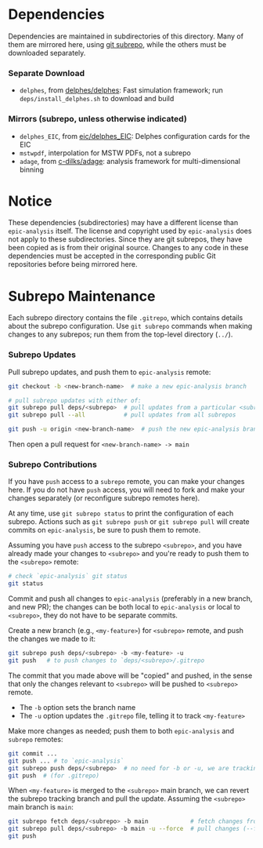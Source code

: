 Dependencies
============

Dependencies are maintained in subdirectories of this directory. Many of them
are mirrored here, using [git subrepo](https://github.com/ingydotnet/git-subrepo),
while the others must be downloaded separately.

### Separate Download
- `delphes`, from [delphes/delphes](https://github.com/delphes/delphes):
  Fast simulation framework; run `deps/install_delphes.sh` to download and build

### Mirrors (subrepo, unless otherwise indicated)
- `delphes_EIC`, from [eic/delphes_EIC](https://github.com/eic/delphes_EIC/tree/master):
  Delphes configuration cards for the EIC
- `mstwpdf`, interpolation for MSTW PDFs, not a subrepo
- `adage`, from [c-dilks/adage](https://github.com/c-dilks/adage):
  analysis framework for multi-dimensional binning

Notice
======

These dependencies (subdirectories) may have a different license than
`epic-analysis` itself. The license and copyright used by `epic-analysis` does not
apply to these subdirectories. Since they are git subrepos, they have been
copied as is from their original source. Changes to any code in these
dependencies must be accepted in the corresponding public Git repositories
before being mirrored here.

Subrepo Maintenance
===================

Each subrepo directory contains the file `.gitrepo`, which contains details
about the subrepo configuration. Use `git subrepo` commands when making changes
to any subrepos; run them from the top-level directory (`../`).

### Subrepo Updates
Pull subrepo updates, and push them to `epic-analysis` remote:
```bash
git checkout -b <new-branch-name>  # make a new epic-analysis branch

# pull subrepo updates with either of:
git subrepo pull deps/<subrepo>  # pull updates from a particular <subrepo>
git subrepo pull --all           # pull updates from all subrepos

git push -u origin <new-branch-name>  # push the new epic-analysis branch (which already has the subrepo pull commit(s))
```
Then open a pull request for `<new-branch-name> -> main`

### Subrepo Contributions
If you have `push` access to a `subrepo` remote, you can make your changes here. If you do not
have `push` access, you will need to fork and make your changes separately (or reconfigure subrepo remotes here).

At any time, use `git subrepo status` to print the configuration of each subrepo. Actions such as `git subrepo push`
or `git subrepo pull` will create commits on `epic-analysis`, be sure to push them to remote.

Assuming you have `push` access to the subrepo `<subrepo>`, and you have already made your changes to `<subrepo>`
and you're ready to push them to the `<subrepo>` remote:
```bash
# check `epic-analysis` git status
git status
```
Commit and push all changes to `epic-analysis` (preferably in a new branch, and new PR); the
changes can be both local to `epic-analysis` or local to `<subrepo>`, they do not have to be separate commits.

Create a new branch (e.g., `<my-feature>`) for `<subrepo>` remote, and push the changes we made to it:
```bash
git subrepo push deps/<subrepo> -b <my-feature> -u
git push   # to push changes to `deps/<subrepo>/.gitrepo
```
The commit that you made above will be "copied" and pushed, in the sense that
only the changes relevant to `<subrepo>` will be pushed to `<subrepo>` remote.
- The `-b` option sets the branch name
- The `-u` option updates the `.gitrepo` file, telling it to track `<my-feature>`

Make more changes as needed; push them to both `epic-analysis` and `subrepo` remotes:
```bash
git commit ...
git push ... # to `epic-analysis`
git subrepo push deps/<subrepo>  # no need for -b or -u, we are tracking `<my-feature>` already
git push  # (for .gitrepo)
```

When `<my-feature>` is merged to the `<subrepo>` main branch, we can revert the
subrepo tracking branch and pull the update. Assuming the `<subrepo>` main
branch is `main`:
```bash
git subrepo fetch deps/<subrepo> -b main            # fetch changes from <subrepo> remote
git subrepo pull deps/<subrepo> -b main -u --force  # pull changes (--force is needed if remote deleted <my-feature>)
git push
```
